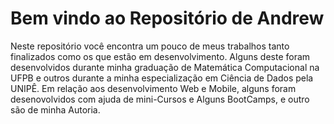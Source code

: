 # Bem vindo ao Repositório de Andrew

Neste repositório você encontra um pouco de meus trabalhos tanto finalizados como os que estão em desenvolvimento. Alguns deste foram desenvolvidos durante minha graduação de Matemática Computacional na UFPB e outros durante a minha especialização em Ciência de Dados pela UNIPÊ. Em relação aos desenvolvimento Web e Mobile, alguns foram desenovolvidos com ajuda de mini-Cursos e Alguns BootCamps, e outro são de minha Autoria.  
